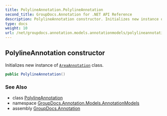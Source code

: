 ```yaml
---
title: PolylineAnnotation.PolylineAnnotation
second_title: GroupDocs.Annotation for .NET API Reference
description: PolylineAnnotation constructor. Initializes new instance of AreaAnnotation class
type: docs
weight: 10
url: /net/groupdocs.annotation.models.annotationmodels/polylineannotation/polylineannotation/
---
```

## PolylineAnnotation constructor

Initializes new instance of [`AreaAnnotation`](../../areaannotation/) class.

```csharp
public PolylineAnnotation()
```

### See Also

* class [PolylineAnnotation](../)
* namespace [GroupDocs.Annotation.Models.AnnotationModels](../../polylineannotation/)
* assembly [GroupDocs.Annotation](../../../)



